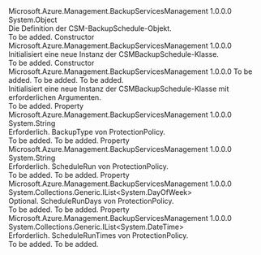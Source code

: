 <Type Name="CSMBackupSchedule" FullName="Microsoft.Azure.Management.BackupServices.Models.CSMBackupSchedule">
  <TypeSignature Language="C#" Value="public class CSMBackupSchedule" />
  <TypeSignature Language="ILAsm" Value=".class public auto ansi beforefieldinit CSMBackupSchedule extends System.Object" />
  <TypeSignature Language="DocId" Value="T:Microsoft.Azure.Management.BackupServices.Models.CSMBackupSchedule" />
  <TypeSignature Language="VB.NET" Value="Public Class CSMBackupSchedule" />
  <TypeSignature Language="F#" Value="type CSMBackupSchedule = class" />
  <AssemblyInfo>
    <AssemblyName>Microsoft.Azure.Management.BackupServicesManagement</AssemblyName>
    <AssemblyVersion>1.0.0.0</AssemblyVersion>
  </AssemblyInfo>
  <Base>
    <BaseTypeName>System.Object</BaseTypeName>
  </Base>
  <Interfaces />
  <Docs>
    <summary>
            Die Definition der CSM-BackupSchedule-Objekt.
            </summary>
    <remarks>To be added.</remarks>
  </Docs>
  <Members>
    <Member MemberName=".ctor">
      <MemberSignature Language="C#" Value="public CSMBackupSchedule ();" />
      <MemberSignature Language="ILAsm" Value=".method public hidebysig specialname rtspecialname instance void .ctor() cil managed" />
      <MemberSignature Language="DocId" Value="M:Microsoft.Azure.Management.BackupServices.Models.CSMBackupSchedule.#ctor" />
      <MemberSignature Language="VB.NET" Value="Public Sub New ()" />
      <MemberType>Constructor</MemberType>
      <AssemblyInfo>
        <AssemblyName>Microsoft.Azure.Management.BackupServicesManagement</AssemblyName>
        <AssemblyVersion>1.0.0.0</AssemblyVersion>
      </AssemblyInfo>
      <Parameters />
      <Docs>
        <summary>
            Initialisiert eine neue Instanz der CSMBackupSchedule-Klasse.
            </summary>
        <remarks>To be added.</remarks>
      </Docs>
    </Member>
    <Member MemberName=".ctor">
      <MemberSignature Language="C#" Value="public CSMBackupSchedule (string backupType, string scheduleRun, System.Collections.Generic.IList&lt;DateTime&gt; scheduleRunTimes);" />
      <MemberSignature Language="ILAsm" Value=".method public hidebysig specialname rtspecialname instance void .ctor(string backupType, string scheduleRun, class System.Collections.Generic.IList`1&lt;valuetype System.DateTime&gt; scheduleRunTimes) cil managed" />
      <MemberSignature Language="DocId" Value="M:Microsoft.Azure.Management.BackupServices.Models.CSMBackupSchedule.#ctor(System.String,System.String,System.Collections.Generic.IList{System.DateTime})" />
      <MemberSignature Language="VB.NET" Value="Public Sub New (backupType As String, scheduleRun As String, scheduleRunTimes As IList(Of DateTime))" />
      <MemberSignature Language="F#" Value="new Microsoft.Azure.Management.BackupServices.Models.CSMBackupSchedule : string * string * System.Collections.Generic.IList&lt;DateTime&gt; -&gt; Microsoft.Azure.Management.BackupServices.Models.CSMBackupSchedule" Usage="new Microsoft.Azure.Management.BackupServices.Models.CSMBackupSchedule (backupType, scheduleRun, scheduleRunTimes)" />
      <MemberType>Constructor</MemberType>
      <AssemblyInfo>
        <AssemblyName>Microsoft.Azure.Management.BackupServicesManagement</AssemblyName>
        <AssemblyVersion>1.0.0.0</AssemblyVersion>
      </AssemblyInfo>
      <Parameters>
        <Parameter Name="backupType" Type="System.String" />
        <Parameter Name="scheduleRun" Type="System.String" />
        <Parameter Name="scheduleRunTimes" Type="System.Collections.Generic.IList&lt;System.DateTime&gt;" />
      </Parameters>
      <Docs>
        <param name="backupType">To be added.</param>
        <param name="scheduleRun">To be added.</param>
        <param name="scheduleRunTimes">To be added.</param>
        <summary>
            Initialisiert eine neue Instanz der CSMBackupSchedule-Klasse mit erforderlichen Argumenten.
            </summary>
        <remarks>To be added.</remarks>
      </Docs>
    </Member>
    <Member MemberName="BackupType">
      <MemberSignature Language="C#" Value="public string BackupType { get; set; }" />
      <MemberSignature Language="ILAsm" Value=".property instance string BackupType" />
      <MemberSignature Language="DocId" Value="P:Microsoft.Azure.Management.BackupServices.Models.CSMBackupSchedule.BackupType" />
      <MemberSignature Language="VB.NET" Value="Public Property BackupType As String" />
      <MemberSignature Language="F#" Value="member this.BackupType : string with get, set" Usage="Microsoft.Azure.Management.BackupServices.Models.CSMBackupSchedule.BackupType" />
      <MemberType>Property</MemberType>
      <AssemblyInfo>
        <AssemblyName>Microsoft.Azure.Management.BackupServicesManagement</AssemblyName>
        <AssemblyVersion>1.0.0.0</AssemblyVersion>
      </AssemblyInfo>
      <ReturnValue>
        <ReturnType>System.String</ReturnType>
      </ReturnValue>
      <Docs>
        <summary>
            Erforderlich. BackupType von ProtectionPolicy.
            </summary>
        <value>To be added.</value>
        <remarks>To be added.</remarks>
      </Docs>
    </Member>
    <Member MemberName="ScheduleRun">
      <MemberSignature Language="C#" Value="public string ScheduleRun { get; set; }" />
      <MemberSignature Language="ILAsm" Value=".property instance string ScheduleRun" />
      <MemberSignature Language="DocId" Value="P:Microsoft.Azure.Management.BackupServices.Models.CSMBackupSchedule.ScheduleRun" />
      <MemberSignature Language="VB.NET" Value="Public Property ScheduleRun As String" />
      <MemberSignature Language="F#" Value="member this.ScheduleRun : string with get, set" Usage="Microsoft.Azure.Management.BackupServices.Models.CSMBackupSchedule.ScheduleRun" />
      <MemberType>Property</MemberType>
      <AssemblyInfo>
        <AssemblyName>Microsoft.Azure.Management.BackupServicesManagement</AssemblyName>
        <AssemblyVersion>1.0.0.0</AssemblyVersion>
      </AssemblyInfo>
      <ReturnValue>
        <ReturnType>System.String</ReturnType>
      </ReturnValue>
      <Docs>
        <summary>
            Erforderlich. ScheduleRun von ProtectionPolicy.
            </summary>
        <value>To be added.</value>
        <remarks>To be added.</remarks>
      </Docs>
    </Member>
    <Member MemberName="ScheduleRunDays">
      <MemberSignature Language="C#" Value="public System.Collections.Generic.IList&lt;DayOfWeek&gt; ScheduleRunDays { get; set; }" />
      <MemberSignature Language="ILAsm" Value=".property instance class System.Collections.Generic.IList`1&lt;valuetype System.DayOfWeek&gt; ScheduleRunDays" />
      <MemberSignature Language="DocId" Value="P:Microsoft.Azure.Management.BackupServices.Models.CSMBackupSchedule.ScheduleRunDays" />
      <MemberSignature Language="VB.NET" Value="Public Property ScheduleRunDays As IList(Of DayOfWeek)" />
      <MemberSignature Language="F#" Value="member this.ScheduleRunDays : System.Collections.Generic.IList&lt;DayOfWeek&gt; with get, set" Usage="Microsoft.Azure.Management.BackupServices.Models.CSMBackupSchedule.ScheduleRunDays" />
      <MemberType>Property</MemberType>
      <AssemblyInfo>
        <AssemblyName>Microsoft.Azure.Management.BackupServicesManagement</AssemblyName>
        <AssemblyVersion>1.0.0.0</AssemblyVersion>
      </AssemblyInfo>
      <ReturnValue>
        <ReturnType>System.Collections.Generic.IList&lt;System.DayOfWeek&gt;</ReturnType>
      </ReturnValue>
      <Docs>
        <summary>
            Optional. ScheduleRunDays von ProtectionPolicy.
            </summary>
        <value>To be added.</value>
        <remarks>To be added.</remarks>
      </Docs>
    </Member>
    <Member MemberName="ScheduleRunTimes">
      <MemberSignature Language="C#" Value="public System.Collections.Generic.IList&lt;DateTime&gt; ScheduleRunTimes { get; set; }" />
      <MemberSignature Language="ILAsm" Value=".property instance class System.Collections.Generic.IList`1&lt;valuetype System.DateTime&gt; ScheduleRunTimes" />
      <MemberSignature Language="DocId" Value="P:Microsoft.Azure.Management.BackupServices.Models.CSMBackupSchedule.ScheduleRunTimes" />
      <MemberSignature Language="VB.NET" Value="Public Property ScheduleRunTimes As IList(Of DateTime)" />
      <MemberSignature Language="F#" Value="member this.ScheduleRunTimes : System.Collections.Generic.IList&lt;DateTime&gt; with get, set" Usage="Microsoft.Azure.Management.BackupServices.Models.CSMBackupSchedule.ScheduleRunTimes" />
      <MemberType>Property</MemberType>
      <AssemblyInfo>
        <AssemblyName>Microsoft.Azure.Management.BackupServicesManagement</AssemblyName>
        <AssemblyVersion>1.0.0.0</AssemblyVersion>
      </AssemblyInfo>
      <ReturnValue>
        <ReturnType>System.Collections.Generic.IList&lt;System.DateTime&gt;</ReturnType>
      </ReturnValue>
      <Docs>
        <summary>
            Erforderlich. ScheduleRunTimes von ProtectionPolicy.
            </summary>
        <value>To be added.</value>
        <remarks>To be added.</remarks>
      </Docs>
    </Member>
  </Members>
</Type>